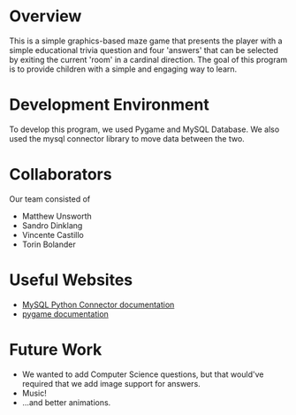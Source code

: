 # Overview

This is a simple graphics-based maze game that presents the player with a simple educational trivia question and four 'answers' that can be selected by exiting the current 'room' in a cardinal direction. The goal of this program is to provide children with a simple and engaging way to learn.

# Development Environment

To develop this program, we used Pygame and MySQL Database. We also used the mysql connector library to move data between the two.

# Collaborators

Our team consisted of

* Matthew Unsworth
* Sandro Dinklang
* Vincente Castillo
* Torin Bolander

# Useful Websites

* [MySQL Python Connector documentation](https://dev.mysql.com/doc/connector-python/en/)
* [pygame documentation](https://www.pygame.org/news)

# Future Work

* We wanted to add Computer Science questions, but that would've required that we add image support for answers.
* Music!
* ...and better animations.